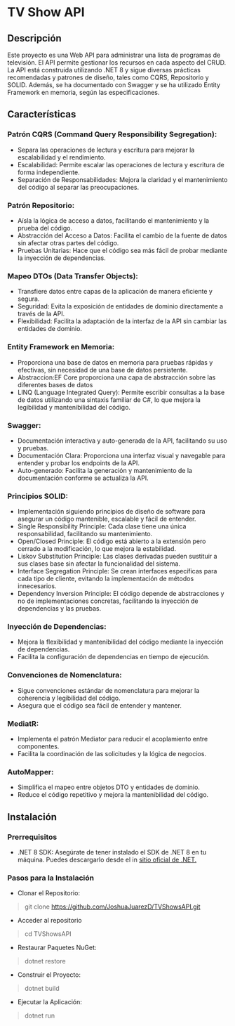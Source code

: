# TV Show API
## Descripción
Este proyecto es una  Web API para administrar una lista de programas de televisión. El API permite gestionar los recursos en cada aspecto del CRUD. La API está construida utilizando .NET 8 y sigue diversas prácticas recomendadas y patrones de diseño, tales como CQRS, Repositorio y SOLID. Además, se ha documentado con Swagger y se ha utilizado Entity Framework en memoria, según las especificaciones.

## Características
### Patrón CQRS (Command Query Responsibility Segregation): 
- Separa las operaciones de lectura y escritura para mejorar la escalabilidad y el rendimiento.
- Escalabilidad: Permite escalar las operaciones de lectura y escritura de forma independiente.
- Separación de Responsabilidades: Mejora la claridad y el mantenimiento del código al separar las preocupaciones.

### Patrón Repositorio: 
- Aísla la lógica de acceso a datos, facilitando el mantenimiento y la prueba del código.
- Abstracción del Acceso a Datos: Facilita el cambio de la fuente de datos sin afectar otras partes del código.
- Pruebas Unitarias: Hace que el código sea más fácil de probar mediante la inyección de dependencias.

### Mapeo DTOs (Data Transfer Objects): 
- Transfiere datos entre capas de la aplicación de manera eficiente y segura.
- Seguridad: Evita la exposición de entidades de dominio directamente a través de la API.
- Flexibilidad: Facilita la adaptación de la interfaz de la API sin cambiar las entidades de dominio.

### Entity Framework en Memoria: 
- Proporciona una base de datos en memoria para pruebas rápidas y efectivas, sin necesidad de una base de datos persistente.
- Abstraccion:EF Core proporciona una capa de abstracción sobre las diferentes bases de datos
- LINQ (Language Integrated Query): Permite escribir consultas a la base de datos utilizando una sintaxis familiar de C#, lo que mejora la legibilidad y mantenibilidad del código.

### Swagger: 
- Documentación interactiva y auto-generada de la API, facilitando su uso y pruebas.
- Documentación Clara: Proporciona una interfaz visual y navegable para entender y probar los endpoints de la API.
- Auto-generado: Facilita la generación y mantenimiento de la documentación conforme se actualiza la API.

### Principios SOLID: 
- Implementación siguiendo principios de diseño de software para asegurar un código mantenible, escalable y fácil de entender.
- Single Responsibility Principle: Cada clase tiene una única responsabilidad, facilitando su mantenimiento.
- Open/Closed Principle: El código está abierto a la extensión pero cerrado a la modificación, lo que mejora la estabilidad.
- Liskov Substitution Principle: Las clases derivadas pueden sustituir a sus clases base sin afectar la funcionalidad del sistema.
- Interface Segregation Principle: Se crean interfaces específicas para cada tipo de cliente, evitando la implementación de métodos innecesarios.
- Dependency Inversion Principle: El código depende de abstracciones y no de implementaciones concretas, facilitando la inyección de dependencias y las pruebas.

### Inyección de Dependencias:
- Mejora la flexibilidad y mantenibilidad del código mediante la inyección de dependencias.
- Facilita la configuración de dependencias en tiempo de ejecución.

### Convenciones de Nomenclatura:
- Sigue convenciones estándar de nomenclatura para mejorar la coherencia y legibilidad del código.
- Asegura que el código sea fácil de entender y mantener.

### MediatR:
- Implementa el patrón Mediator para reducir el acoplamiento entre componentes.
- Facilita la coordinación de las solicitudes y la lógica de negocios.

### AutoMapper:
- Simplifica el mapeo entre objetos DTO y entidades de dominio.
- Reduce el código repetitivo y mejora la mantenibilidad del código.


## Instalación
### Prerrequisitos
- .NET 8 SDK: Asegúrate de tener instalado el SDK de .NET 8 en tu máquina. Puedes descargarlo desde el  in [sitio oficial de .NET.](#https://dotnet.microsoft.com/es-es/download/dotnet/8.0) 

### Pasos para la Instalación
- Clonar el Repositorio:
> git clone https://github.com/JoshuaJuarezD/TVShowsAPI.git
- Acceder al repositorio
> cd TVShowsAPI
- Restaurar Paquetes NuGet:
> dotnet restore
- Construir el Proyecto:
>dotnet build
- Ejecutar la Aplicación:
> dotnet run
